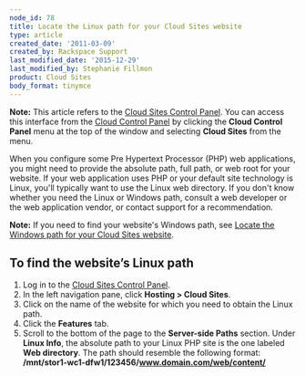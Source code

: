 ```yaml
---
node_id: 78
title: Locate the Linux path for your Cloud Sites website
type: article
created_date: '2011-03-09'
created_by: Rackspace Support
last_modified_date: '2015-12-29'
last_modified_by: Stephanie Fillmon
product: Cloud Sites
body_format: tinymce
---
```


**Note:** This article refers to the [Cloud Sites Control
Panel](https://manage.rackspacecloud.com/). You can access this
interface from the [Cloud Control Panel](https://mycloud.rackspace.com/)
by clicking the **Cloud Control Panel** menu at the top of the window
and selecting **Cloud Sites** from the menu.

When you configure some Pre Hypertext Processor (PHP) web applications,
you might need to provide the absolute path, full path, or web root for
your website. If your web application uses PHP or your default site
technology is Linux, you'll typically want to use the Linux web
directory. If you don't know whether you need the Linux or Windows path,
consult a web developer or the web application vendor, or contact
support for a recommendation.

**Note:** If you need to find your website's Windows path, see [Locate
the Windows path for your Cloud Sites
website](/how-to/locate-the-windows-path-for-your-cloud-sites-website).

To find the website&rsquo;s Linux path
--------------------------------

1.  Log in to the [Cloud Sites Control
    Panel](https://manage.rackspacecloud.com).
2.  In the left navigation pane, click **Hosting &gt; Cloud Sites**.
3.  Click on the name of the website for which you need to obtain the
    Linux path.
4.  Click the **Features** tab.
5.  Scroll to the bottom of the page to the **Server-side Paths**
    section.
    Under **Linux Info**, the absolute path to your Linux PHP site is
    the one labeled **Web directory**. The path should resemble the
    following format:
    **/mnt/stor1-wc1-dfw1/123456/www.domain.com/web/content/**



